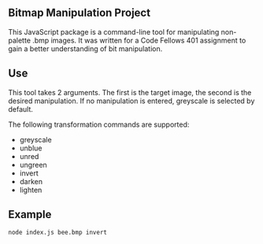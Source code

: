 ## Bitmap Manipulation Project

This JavaScript package is a command-line tool for manipulating non-palette .bmp images. It was written for a Code Fellows 401 assignment to gain a better understanding of bit manipulation.


## Use

This tool takes 2 arguments. The first is the target image, the second is the desired manipulation. If no manipulation is entered, greyscale is selected by default.

The following transformation commands are supported:

* greyscale
* unblue
* unred
* ungreen
* invert
* darken
* lighten

## Example
```
node index.js bee.bmp invert
```
